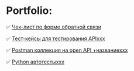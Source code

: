 # Portfolio:

:white_check_mark: 
[Чек-лист по форме обратной связи](https://docs.google.com/spreadsheets/d/1QG0lf8WM9mnF7CV09_HElmDv77VGCst-gLhFgD1g2SA/edit?usp=sharing)

:white_check_mark: 
[Тест-кейсы для тестирования APIxxx](https://docs.google.com/spreadsheets/d/1QG0lf8WM9mnF7CV09_HElmDv77VGCst-gLhFgD1g2SA/edit?usp=sharing)

:white_check_mark: 
[Postman коллекция на open API +названиеxxx](https://docs.google.com/spreadsheets/d/1QG0lf8WM9mnF7CV09_HElmDv77VGCst-gLhFgD1g2SA/edit?usp=sharing)

:white_check_mark: 
[Python автотестыxxx](https://docs.google.com/spreadsheets/d/1QG0lf8WM9mnF7CV09_HElmDv77VGCst-gLhFgD1g2SA/edit?usp=sharing)





<!--
**keito19/keito19** is a ✨ _special_ ✨ repository because its `README.md` (this file) appears on your GitHub profile.

Here are some ideas to get you started:

- 🔭 I’m currently working on ...
- 🌱 I’m currently learning ...
- 👯 I’m looking to collaborate on ...
- 🤔 I’m looking for help with ...
- 💬 Ask me about ...
- 📫 How to reach me: ...
- 😄 Pronouns: ...
- ⚡ Fun fact: ...
-->
